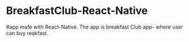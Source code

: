 # BreakfastClub-React-Native

#app mafe with React-Native. The app is breakfast Club app- where user can buy reakfast.
